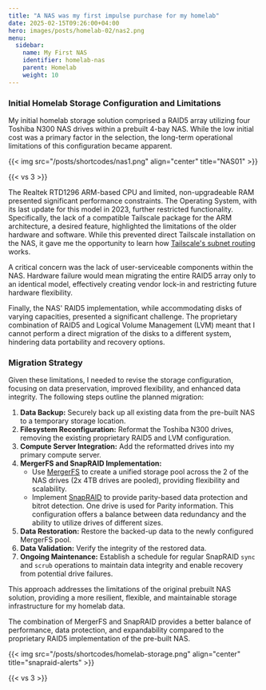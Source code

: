 ```yaml
---
title: "A NAS was my first impulse purchase for my homelab"
date: 2025-02-15T09:26:00+04:00
hero: images/posts/homelab-02/nas2.png
menu:
  sidebar:
    name: My First NAS
    identifier: homelab-nas
    parent: Homelab
    weight: 10
---
```

### Initial Homelab Storage Configuration and Limitations

My initial homelab storage solution comprised a RAID5 array utilizing four Toshiba N300 NAS drives within a prebuilt 4-bay NAS. While the low initial cost was a primary factor in the selection, the long-term operational limitations of this configuration became apparent.

{{< img src="/posts/shortcodes/nas1.png" align="center" title="NAS01" >}}

{{< vs 3 >}}

The Realtek RTD1296 ARM-based CPU and limited, non-upgradeable RAM presented significant performance constraints. The Operating System, with its last update for this model in 2023, further restricted functionality. Specifically, the lack of a compatible Tailscale package for the ARM architecture, a desired feature, highlighted the limitations of the older hardware and software. While this prevented direct Tailscale installation on the NAS, it gave me the opportunity to learn how [Tailscale's subnet routing](https://tailscale.com/kb/1019/subnets#install-the-tailscale-client) works.

A critical concern was the lack of user-serviceable components within the NAS. Hardware failure would mean migrating the entire RAID5 array only to an identical model, effectively creating vendor lock-in and restricting future hardware flexibility.

Finally, the NAS' RAID5 implementation, while accommodating disks of varying capacities, presented a significant challenge. The proprietary combination of RAID5 and Logical Volume Management (LVM) meant that I cannot perform a direct migration of the disks to a different system, hindering data portability and recovery options.

### Migration Strategy

Given these limitations, I needed to revise the storage configuration, focusing on data preservation, improved flexibility, and enhanced data integrity. The following steps outline the planned migration:

1.  **Data Backup:** Securely back up all existing data from the pre-built NAS to a temporary storage location.
2.  **Filesystem Reconfiguration:** Reformat the Toshiba N300 drives, removing the existing proprietary RAID5 and LVM configuration.
3.  **Compute Server Integration:** Add the reformatted drives into my primary compute server.
4.  **MergerFS and SnapRAID Implementation:**
    *   Use [MergerFS](https://github.com/trapexit/mergerfs) to create a unified storage pool across the 2 of the NAS drives (2x 4TB drives are pooled), providing flexibility and scalability.
    *   Implement [SnapRAID](https://github.com/amadvance/snapraid/releases) to provide parity-based data protection and bitrot detection. One drive is used for Parity information. This configuration offers a balance between data redundancy and the ability to utilize drives of different sizes.
5.  **Data Restoration:** Restore the backed-up data to the newly configured MergerFS pool.
6.  **Data Validation:** Verify the integrity of the restored data.
7.  **Ongoing Maintenance:** Establish a schedule for regular SnapRAID `sync` and `scrub` operations to maintain data integrity and enable recovery from potential drive failures.

This approach addresses the limitations of the original prebuilt NAS solution, providing a more resilient, flexible, and maintainable storage infrastructure for my homelab data.

The combination of MergerFS and SnapRAID provides a better balance of performance, data protection, and expandability compared to the proprietary RAID5 implementation of the pre-built NAS.

{{< img src="/posts/shortcodes/homelab-storage.png" align="center" title="snapraid-alerts" >}}

{{< vs 3 >}}